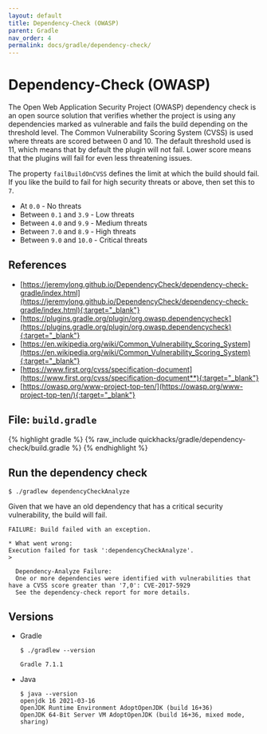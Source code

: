```yaml
---
layout: default 
title: Dependency-Check (OWASP)
parent: Gradle 
nav_order: 4 
permalink: docs/gradle/dependency-check/
---
```


# Dependency-Check (OWASP)

The Open Web Application Security Project (OWASP) dependency check is an open source solution that verifies whether the
project is using any dependencies marked as vulnerable and fails the build depending on the threshold level. The Common
Vulnerability Scoring System (CVSS) is used where threats are scored between 0 and 10. The default threshold used is 11,
which means that by default the plugin will not fail. Lower score means that the plugins will fail for even less
threatening issues.

The property `failBuildOnCVSS` defines the limit at which the build should fail. If you like the build to fail for high
security threats or above, then set this to `7`.

- At `0.0` - No threats
- Between `0.1` and `3.9` - Low threats
- Between `4.0` and `9.9` - Medium threats
- Between `7.0` and `8.9` - High threats
- Between `9.0` and `10.0` - Critical threats

## References

- [https://jeremylong.github.io/DependencyCheck/dependency-check-gradle/index.html](https://jeremylong.github.io/DependencyCheck/dependency-check-gradle/index.html){:target="_blank"}
- [https://plugins.gradle.org/plugin/org.owasp.dependencycheck](https://plugins.gradle.org/plugin/org.owasp.dependencycheck){:target="_blank"}
- [https://en.wikipedia.org/wiki/Common_Vulnerability_Scoring_System](https://en.wikipedia.org/wiki/Common_Vulnerability_Scoring_System){:target="_blank"}
- [https://www.first.org/cvss/specification-document](https://www.first.org/cvss/specification-document**){:target="_blank"}
- [https://owasp.org/www-project-top-ten/](https://owasp.org/www-project-top-ten/){:target="_blank"}

## File: `build.gradle`

{% highlight gradle %} {% raw_include quickhacks/gradle/dependency-check/build.gradle %} {% endhighlight %}

## Run the dependency check

```console
$ ./gradlew dependencyCheckAnalyze
```

Given that we have an old dependency that has a critical security vulnerability, the build will fail.

```console
FAILURE: Build failed with an exception.

* What went wrong:
Execution failed for task ':dependencyCheckAnalyze'.
>

  Dependency-Analyze Failure:
  One or more dependencies were identified with vulnerabilities that have a CVSS score greater than '7,0': CVE-2017-5929
  See the dependency-check report for more details.
```

## Versions

- Gradle

  ```console
  $ ./gradlew --version

  Gradle 7.1.1
  ```

- Java

  ```console
  $ java --version
  openjdk 16 2021-03-16
  OpenJDK Runtime Environment AdoptOpenJDK (build 16+36)
  OpenJDK 64-Bit Server VM AdoptOpenJDK (build 16+36, mixed mode, sharing)
  ```
